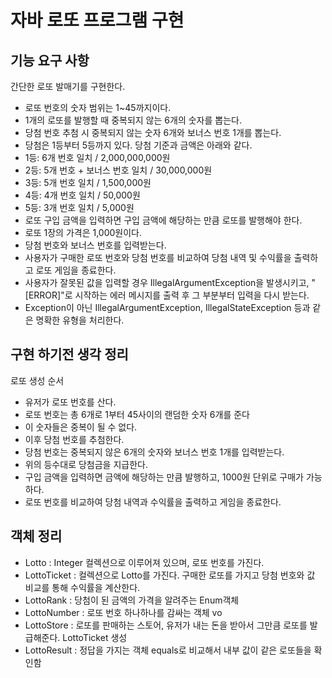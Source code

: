 # 자바 로또 프로그램 구현

## 기능 요구 사항
간단한 로또 발매기를 구현한다.

- 로또 번호의 숫자 범위는 1~45까지이다.
- 1개의 로또를 발행할 때 중복되지 않는 6개의 숫자를 뽑는다.
- 당첨 번호 추첨 시 중복되지 않는 숫자 6개와 보너스 번호 1개를 뽑는다.
- 당첨은 1등부터 5등까지 있다. 당첨 기준과 금액은 아래와 같다.
- 1등: 6개 번호 일치 / 2,000,000,000원
- 2등: 5개 번호 + 보너스 번호 일치 / 30,000,000원
- 3등: 5개 번호 일치 / 1,500,000원
- 4등: 4개 번호 일치 / 50,000원
- 5등: 3개 번호 일치 / 5,000원
- 로또 구입 금액을 입력하면 구입 금액에 해당하는 만큼 로또를 발행해야 한다.
- 로또 1장의 가격은 1,000원이다.
- 당첨 번호와 보너스 번호를 입력받는다.
- 사용자가 구매한 로또 번호와 당첨 번호를 비교하여 당첨 내역 및 수익률을 출력하고 로또 게임을 종료한다.
- 사용자가 잘못된 값을 입력할 경우 IllegalArgumentException을 발생시키고, "[ERROR]"로 시작하는 에러 메시지를 출력 후 그 부분부터 입력을 다시 받는다.
- Exception이 아닌 IllegalArgumentException, IllegalStateException 등과 같은 명확한 유형을 처리한다.

## 구현 하기전 생각 정리
로또 생성 순서

- 유저가 로또 번호를 산다.
- 로또 번호는 총 6개로 1부터 45사이의 랜덤한 숫자 6개를 준다
- 이 숫자들은 중복이 될 수 없다.
- 이후 당첨 번호를 추첨한다.
- 당첨 번호는 중복되지 않은 6개의 숫자와 보너스 번호 1개를 입력받는다.
- 위의 등수대로 당첨금을 지급한다.
- 구입 금액을 입력하면 금액에 해당하는 만큼 발행하고, 1000원 단위로 구매가 가능하다.
- 로또 번호를 비교하여 당첨 내역과 수익률을 출력하고 게임을 종료한다.

## 객체 정리
- Lotto : Integer 컬렉션으로 이루어져 있으며, 로또 번호를 가진다.
- LottoTicket : 컬렉션으로 Lotto를 가진다. 구매한 로또를 가지고 당첨 번호와 값 비교를 통해 수익률을 계산한다.
- LottoRank : 당첨이 된 금액의 가격을 알려주는 Enum객체
- LottoNumber : 로또 번호 하나하나를 감싸는 객체 vo
- LottoStore : 로또를 판매하는 스토어, 유저가 내는 돈을 받아서 그만큼 로또를 발급해준다. LottoTicket 생성
- LottoResult : 정답을 가지는 객체 equals로 비교해서 내부 값이 같은 로또들을 확인함